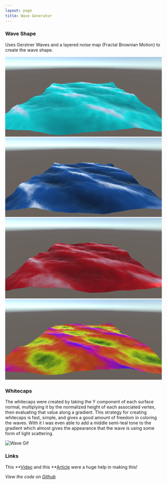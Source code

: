 ```yaml
---
layout: page
title: Wave Generator 
---
```


<h3>Wave Shape</h3>
<p>Uses Gerstner Waves and a layered noise map (Fractal Brownian Motion) to create the wave shape.
<br></p>

<img src="https://github.com/MichaelOdermatt/WaveGenerator/blob/main/Assets/Screenshots/Gerstner%20wave.png?raw=true" alt="Wave Image" width="600"/>
<img src="https://github.com/MichaelOdermatt/WaveGenerator/blob/main/Assets/Screenshots/Gerstner%20wave%202.PNG?raw=true" alt="Wave Image" width="600"/>

<img src="https://github.com/MichaelOdermatt/WaveGenerator/blob/main/Assets/Screenshots/Gerstner%20wave%203.PNG?raw=true" alt="Wave Image" width="600"/>
<img src="https://github.com/MichaelOdermatt/WaveGenerator/blob/main/Assets/Screenshots/Gerstner%20wave%204.PNG?raw=true" alt="Wave Image" width="600"/>

<h3>Whitecaps</h3>
<p>The whitecaps were created by taking the Y component of each surface normal, multiplying it by the normalized height of each associated vertex, then evaluating that value along a gradient. This strategy for creating whitecaps is fast, simple, and gives a good amount of freedom in coloring the waves. With it I was even able to add a middle semi-teal tone to the gradient which almost gives the appearance that the wave is using some form of light scattering. 
<br></p>

![Wave Gif](https://media.giphy.com/media/lWS8ySFPFM3acEyFKE/giphy.gif)

<h3>Links</h3>

This **[Video](https://www.youtube.com/watch?v=MRNFcywkUSA&ab_channel=SebastianLague) and this **[Article](https://catlikecoding.com/unity/tutorials/flow/waves/) were a huge help in making this!

*View the code on [Github](https://github.com/MichaelOdermatt/WaveGenerator)*